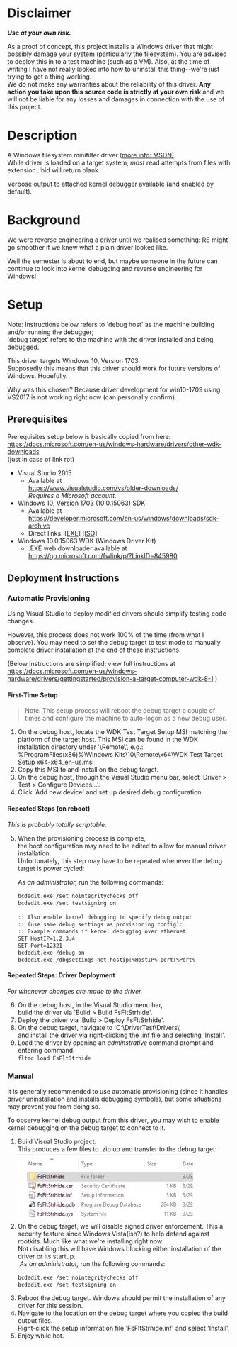Disclaimer
===========
***Use at your own risk.***

As a proof of concept, this project installs a Windows driver that might possibly damage your system (particularly the filesystem). You are advised to deploy this in to a test machine (such as a VM). Also, at the time of writing I have not really looked into how to uninstall this thing--we're just trying to get a thing working.  
We do not make any warranties about the reliability of this driver. **Any action you take upon this source code is strictly at your own risk** and we will not be liable for any losses and damages in connection with the use of this project.

Description
============
A Windows filesystem minifilter driver [(more info: MSDN)](https://msdn.microsoft.com/library/windows/hardware/ff540402).  
While driver is loaded on a target system, _most_ read attempts from files with extension .!hid will return blank.

Verbose output to attached kernel debugger available (and enabled by default).

Background
===========
We were reverse engineering a driver until we realised something: RE might go smoother if we knew what a plain driver looked like.

Well the semester is about to end, but maybe someone in the future can continue to look into kernel debugging and reverse engineering for Windows!

Setup
======
Note: Instructions below refers to 'debug host' as the machine building and/or running the debugger;  
'debug target' refers to the machine with the driver installed and being debugged.

This driver targets Windows 10, Version 1703.  
Supposedly this means that this driver should work for future versions of Windows. Hopefully.

Why was this chosen? Because driver development for win10-1709 using VS2017 is not working right now (can personally confirm).

Prerequisites
--------------
Prerequisites setup below is basically copied from here:  
https://docs.microsoft.com/en-us/windows-hardware/drivers/other-wdk-downloads  
(just in case of link rot) <!-- like many MSDN links -->

- Visual Studio 2015
	- Available at  
		https://www.visualstudio.com/vs/older-downloads/  
		_Requires a Microsoft account._
- Windows 10, Version 1703 (10.0.15063) SDK
	- Available at  
		https://developer.microsoft.com/en-us/windows/downloads/sdk-archive
	- Direct links: 
		[[EXE]](https://go.microsoft.com/fwlink/p/?LinkId=845298) 
		[[ISO]](https://go.microsoft.com/fwlink/p/?LinkId=845299)
- Windows 10.0.15063 WDK (Windows Driver Kit)
	- .EXE web downloader available at  
		https://go.microsoft.com/fwlink/p/?LinkID=845980

Deployment Instructions
------------------------
### Automatic Provisioning
Using Visual Studio to deploy modified drivers should simplify testing code changes.

However, this process does not work 100% of the time (from what I observe). You may need to set the debug target to test mode to manually complete driver installation at the end of these instructions.

(Below instructions are simplified; view full instructions at  
https://docs.microsoft.com/en-us/windows-hardware/drivers/gettingstarted/provision-a-target-computer-wdk-8-1 )

#### First-Time Setup
> Note: This setup process will reboot the debug target a couple of times and configure the machine to auto-logon as a new debug user.

1. On the debug host, locate the WDK Test Target Setup MSI matching the platform of the target host. This MSI can be found in the WDK installation directory under '\\Remote\\', e.g.:  
	%ProgramFiles(x86)%\\Windows Kits\\10\\Remote\\x64\\WDK Test Target Setup x64-x64_en-us.msi
2. Copy this MSI to and install on the debug target.
3. On the debug host, through the Visual Studio menu bar, select 'Driver&nbsp;> Test&nbsp;> Configure Devices...'.
4. Click 'Add new device' and set up desired debug configuration.

#### Repeated Steps (on reboot)
_This is probably totally scriptable._

5. When the provisioning process is complete,  
	the boot configuration may need to be edited to allow for manual driver installation.  
	Unfortunately, this step may have to be repeated whenever the debug target is power cycled:
	
	<!--DUPL:EnableWinTestMode-->
	_As an administrator,_ run the following commands:
	```
	bcdedit.exe /set nointegritychecks off
	bcdedit.exe /set testsigning on

	:: Also enable kernel debugging to specify debug output
	:: (use same debug settings as provisioning config):
	:: Example commands if kernel debugging over ethernet
	SET HostIP=1.2.3.4
	SET Port=12321
	bcdedit.exe /debug on
	bcdedit.exe /dbgsettings net hostip:%HostIP% port:%Port%
	```

#### Repeated Steps: Driver Deployment
_For whenever changes are made to the driver._

6. On the debug host, in the Visual Studio menu bar,  
	build the driver via 'Build&nbsp;> Build FsFltStrhide'.
7. Deploy the driver via 'Build&nbsp;> Deploy FsFltStrhide'.
8. On the debug target, navigate to 'C:\\DriverTest\\Drivers\\'  
	and install the driver via right-clicking the .inf file and selecting 'Install'.
9. Load the driver by opening an _adminstrative_ command prompt and entering command:  
	`fltmc load FsFltStrhide`

### Manual
It is generally recommended to use automatic provisioning (since it handles driver uninstallation and installs debugging symbols), but some situations may prevent you from doing so.

To observe kernel debug output from this driver, you may wish to enable kernel debugging on the debug target to connect to it.

1. Build Visual Studio project.  
	This produces a few files to .zip up and transfer to the debug target:  
	![A .cer, .inf, .pdb, and .sys file is produced](docs-assets/build_output.png)
1. On the debug target, we will disable signed driver enforcement. This a security feature since Windows Vista(ish?) to help defend against rootkits. Much like what we're installing right now.  
	Not disabling this will have Windows blocking either installation of the driver or its startup.  
	&#8203;<!--DUPL:EnableWinTestMode-->
	_As an administrator,_ run the following commands:
	```
	bcdedit.exe /set nointegritychecks off
	bcdedit.exe /set testsigning on
	```
1. Reboot the debug target. Windows should permit the installation of any driver for this session.
1. Navigate to the location on the debug target where you copied the build output files.  
	Right-click the setup information file 'FsFltStrhide.inf' and select 'Install'.
1. Enjoy while hot.
